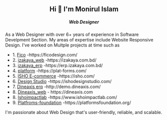 <h2 align="center">Hi 👋 I'm Monirul Islam</h2>
<h5 align="center">Web Designer</h5>
<p>As a Web Designer with over 6+ years of experience in Software Develpment Section. My areas of expertise include Website Responsive Design. I've worked on Multple projects at time such as </p>
<ul>
<li>1. <a href="https://ficodesign.com">Fico</a> -https://ficodesign.com/</li>
<li>2. <a href="https://izakaya.com.bd">izakaya_web</a> -https://izakaya.com.bd/</li>
<li>3. <a href="https://erp.izakaya.com.bd">izakaya_erp</a> -https://erp.izakaya.com.bd/</li>
<li>4. <a href="https://plat-forms.com">platform</a> -https://plat-forms.com/</li>
<li>5. <a href="https://isho.com">ISHO E-commerce</a> -https://isho.com/</li>
<li>6. <a href="https://ishodesignstudio.com">Design Studio</a> -https://ishodesignstudio.com/</li>
<li>7. <a href="http://demo.dineaxis.com">Dineaxis erp</a> -http://demo.dineaxis.com/</li>
<li>8. <a href="https://dineaxis.com">Dineaxis_web</a> - https://dineaxis.com</li>
<li>8. <a href="https://www.ishoimpactlab.com">Ishoimpactlab</a> -https://www.ishoimpactlab.com/</li>
<li>9. <a href="https://platformsfoundation.org">Platfroms-foundation</a> -https://platformsfoundation.org/</li>
</ul>
<p>I'm passionate about Web Design that's user-friendly, reliable, and scalable.</p>
<!--
**monirul89/monirul89** is a ✨ _special_ ✨ repository because its `README.md` (this file) appears on your GitHub profile.

Here are some ideas to get you started:

- 🔭 I’m currently working on ...
- 🌱 I’m currently learning ...
- 👯 I’m looking to collaborate on ...
- 🤔 I’m looking for help with ...
- 💬 Ask me about ...
- 📫 How to reach me: ...
- 😄 Pronouns: ...
- ⚡ Fun fact: ...
-->
